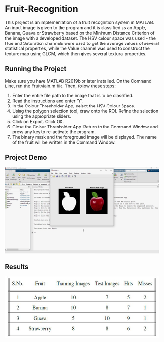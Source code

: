# Fruit-Recognition
This project is an implementation of a fruit recognition system in MATLAB. An input image is given to the program and it is classified as an Apple, Banana, Guava or Strawberry based on the Minimum Distance Criterion of the image with a developed dataset. The HSV colour space was used - the Hue and Saturation channels were used to get the average values of several statistical properties, while the Value channel was used to construct the texture map using GLCM, which then gives several textural properties.

## Running the Project
Make sure you have MATLAB R2019b or later installed. On the Command Line, run the FruitMain.m file. Then, follow these steps:
1. Enter the entire file path to the image that is to be classified.
2. Read the instructions and enter 'Y'.
3. In the Colour Thresholder App, select the HSV Colour Space.
4. Using the polygon selection tool, draw onto the ROI. Refine the selection using the appropriate sliders.
5. Click on Export. Click OK.
6. Close the Colour Thresholder App. Return to the Command Window and press any key to re-activate the program.
7. The binary mask and the foreground image will be displayed. The name of the fruit will be written in the Command Window.

## Project Demo
![alt text](<https://github.com/nehemgr/Fruit-Recognition/blob/main/Report/sample_run.jpg>)

## Results
![alt text](<https://github.com/nehemgr/Fruit-Recognition/blob/main/Report/results.JPG>)
